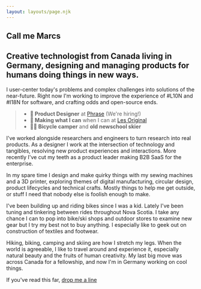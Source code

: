 ```yaml
---
layout: layouts/page.njk
---
```


<section id="hero">
  <h1>Call me Marcs</h1>
  <h2>Creative technologist from Canada living in Germany, designing and managing products for humans doing things in new ways.</h2>
</section>

I user-center today's problems and complex challenges into solutions of the near-future. Right now I'm working to improve the experience of #L10N and #I18N for software, and crafting odds and open-source ends. 

> * **🦜 Product Designer** at [Phrase](https://www.phrase.com) (We're hiring!)
> * **🧵 Making what I can** when I can at [Les Original](https://www.github.com/les-original/)
> * **🚵‍♂️ Bicycle camper** and **old newschool skier**  

I've worked alongside researchers and engineers to turn research into real products. As a designer I work at the intersection of technology and tangibles, resolving new product experiences and interactions. More recently I've cut my teeth as a product leader making B2B SaaS for the enterprise.

In my spare time I design and make quirky things with my sewing machines and a 3D printer, exploring themes of digital manufacturing, circular design, product lifecycles and technical crafts. Mostly things to help me get outside, or stuff I need that nobody else is foolish enough to make.

I've been building up and riding bikes since I was a kid. Lately I've been tuning and tinkering between rides throughout Nova Scotia. I take any chance I can to pop into bike/ski shops and outdoor stores to examine new gear but I try my best not to buy anything. I especially like to geek out on construction of textiles and footwear.

Hiking, biking, camping and skiing are how I stretch my legs. When the world is agreeable, I like to travel around and experience it, especially natural beauty and the fruits of human creativity. My last big move was across Canada for a fellowship, and now I'm in Germany working on cool things.

If you've read this far, [drop me a line](mailto:sup+marcsist@marcsist.com)